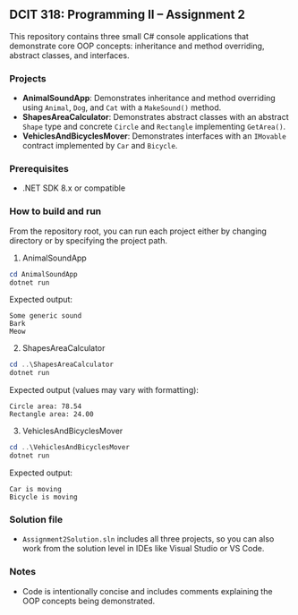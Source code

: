 ## DCIT 318: Programming II – Assignment 2

This repository contains three small C# console applications that demonstrate core OOP concepts: inheritance and method overriding, abstract classes, and interfaces.

### Projects
- **AnimalSoundApp**: Demonstrates inheritance and method overriding using `Animal`, `Dog`, and `Cat` with a `MakeSound()` method.
- **ShapesAreaCalculator**: Demonstrates abstract classes with an abstract `Shape` type and concrete `Circle` and `Rectangle` implementing `GetArea()`.
- **VehiclesAndBicyclesMover**: Demonstrates interfaces with an `IMovable` contract implemented by `Car` and `Bicycle`.

### Prerequisites
- .NET SDK 8.x or compatible

### How to build and run
From the repository root, you can run each project either by changing directory or by specifying the project path.

1) AnimalSoundApp
```powershell
cd AnimalSoundApp
dotnet run
```
Expected output:
```
Some generic sound
Bark
Meow
```

2) ShapesAreaCalculator
```powershell
cd ..\ShapesAreaCalculator
dotnet run
```
Expected output (values may vary with formatting):
```
Circle area: 78.54
Rectangle area: 24.00
```

3) VehiclesAndBicyclesMover
```powershell
cd ..\VehiclesAndBicyclesMover
dotnet run
```
Expected output:
```
Car is moving
Bicycle is moving
```

### Solution file
- `Assignment2Solution.sln` includes all three projects, so you can also work from the solution level in IDEs like Visual Studio or VS Code.

### Notes
- Code is intentionally concise and includes comments explaining the OOP concepts being demonstrated.